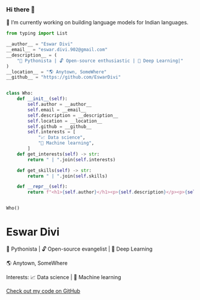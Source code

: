 ### Hi there 👋

🔭 I’m currently working on building language models for Indian languages.

``` python
from typing import List

__author__ = "Eswar Divi"
__email__ = "eswar.divi.902@gmail.com"
__description__ = (
    "🐍 Pythonista | 🔓 Open-source enthusiastic | 🐬 Deep Learning|"
)
__location__ = "🌎 Anytown, SomeWhere"
__github__ = "https://github.com/EswarDivi"


class Who:
    def __init__(self):
        self.author = __author__
        self.email = __email__
        self.description = __description__
        self.location = __location__
        self.github = __github__
        self.interests = [
            "📈 Data science",
            "🤖 Machine learning",
        ]
    def get_interests(self) -> str:
        return " | ".join(self.interests)

    def get_skills(self) -> str:
        return " | ".join(self.skills)

    def __repr__(self):
        return f"<h1>{self.author}</h1><p>{self.description}</p><p>{self.location}</p><p>Interests: {self.get_interests()}</p><a href='{self.github}' target='_blank'>Check out my code on GitHub</a>"


Who()

```

<h1>Eswar Divi</h1><p>🐍 Pythonista | 🔓 Open-source evangelist | 🐬 Deep Learning </p><p>🌎 Anytown, SomeWhere</p><p>Interests: 📈 Data science | 🤖 Machine learning </p><a href='https://github.com/EswarDivi' target='_blank'>Check out my code on GitHub</a>

